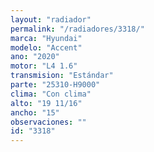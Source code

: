 ```yaml
---
layout: "radiador"
permalink: "/radiadores/3318/"
marca: "Hyundai"
modelo: "Accent"
ano: "2020"
motor: "L4 1.6"
transmision: "Estándar"
parte: "25310-H9000"
clima: "Con clima"
alto: "19 11/16"
ancho: "15"
observaciones: ""
id: "3318"
---
```


